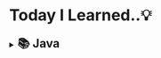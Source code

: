 # Today I Learned..💡

<details>
<summary><H2 style="display:inline">📚 Java</H2></summary>

- [JVM](./Java/JVM.md)
- [변수와 타입](./Java/VariableAndType.md)
- [연산자](./Java/Operator.md)
- [문자열](./Java/String.md)
  </details>
